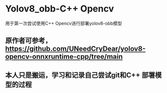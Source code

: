 # Yolov8_obb-C++ Opencv
用于第一次尝试使用C++ Opencv进行部署yolov8-obb模型
## 原作者可参考，https://github.com/UNeedCryDear/yolov8-opencv-onnxruntime-cpp/tree/main 
## 本人只是搬运，学习和记录自己尝试git和C++ 部署模型的过程
